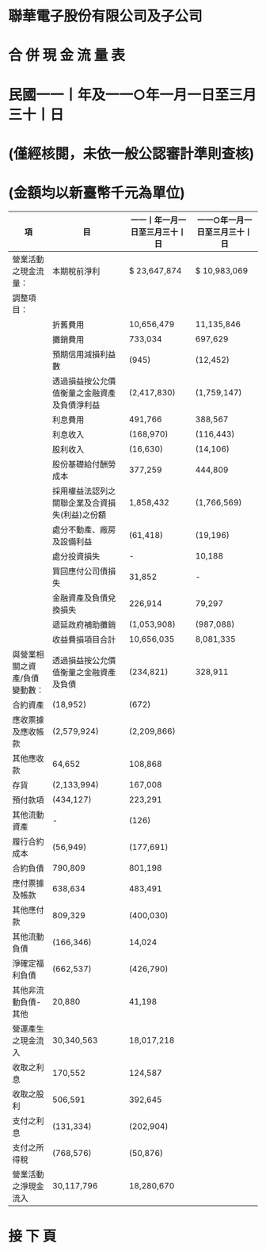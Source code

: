 # 聯華電⼦股份有限公司及⼦公司

# 合 併 現 ⾦ 流 量 表

# 民國⼀⼀⼁年及⼀⼀○年⼀⽉⼀⽇至三⽉三⼗⼁日

# (僅經核閱，未依⼀般公認審計準則查核)

# (⾦額均以新臺幣千元為單位)

|項|⽬|⼀⼀⼁年⼀⽉⼀⽇至三⽉三⼗⼁日|⼀⼀○年⼀⽉⼀⽇至三⽉三⼗⼁日|
|---|---|---|---|
|營業活動之現⾦流量：|本期稅前淨利|$ 23,647,874|$ 10,983,069|
|調整項⽬：| | | |
| |折舊費⽤|10,656,479|11,135,846|
| |攤銷費⽤|733,034|697,629|
| |預期信⽤減損利益數|(945)|(12,452)|
| |透過損益按公允價值衡量之⾦融資產及負債淨利益|(2,417,830)|(1,759,147)|
| |利息費⽤|491,766|388,567|
| |利息收⼊|(168,970)|(116,443)|
| |股利收⼊|(16,630)|(14,106)|
| |股份基礎給付酬勞成本|377,259|444,809|
| |採⽤權益法認列之關聯企業及合資損失(利益)之份額|1,858,432|(1,766,569)|
| |處分不動產、廠房及設備利益|(61,418)|(19,196)|
| |處分投資損失|-|10,188|
| |買回應付公司債損失|31,852|-|
| |⾦融資產及負債兌換損失|226,914|79,297|
| |遞延政府補助攤銷|(1,053,908)|(987,088)|
| |收益費損項⽬合計|10,656,035|8,081,335|
|與營業相關之資產/負債變動數：|透過損益按公允價值衡量之⾦融資產及負債|(234,821)|328,911|
|合約資產|(18,952)|(672)| |
|應收票據及應收帳款|(2,579,924)|(2,209,866)| |
|其他應收款|64,652|108,868| |
|存貨|(2,133,994)|167,008| |
|預付款項|(434,127)|223,291| |
|其他流動資產|-|(126)| |
|履⾏合約成本|(56,949)|(177,691)| |
|合約負債|790,809|801,198| |
|應付票據及帳款|638,634|483,491| |
|其他應付款|809,329|(400,030)| |
|其他流動負債|(166,346)|14,024| |
|淨確定福利負債|(662,537)|(426,790)| |
|其他⾮流動負債-其他|20,880|41,198| |
|營運產⽣之現⾦流⼊|30,340,563|18,017,218| |
|收取之利息|170,552|124,587| |
|收取之股利|506,591|392,645| |
|⽀付之利息|(131,334)|(202,904)| |
|⽀付之所得稅|(768,576)|(50,876)| |
|營業活動之淨現⾦流⼊|30,117,796|18,280,670| |

# 接 下 ⾴